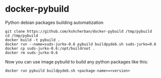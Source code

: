 # docker-pybuild
Python debian packages building automatization

```
git clone https://github.com/kshcherban/docker-pybuild /tmp/pybuild
cd /tmp/pybuild
docker build -t pybuild .
docker run --name=suds-jurko-0.6 pybuild buildpydeb.sh suds-jurko=0.6
docker cp suds-jurko-0.6:/opt/buildroot .
docker rm suds-jurko-0.6
```

Now you can use image pybuild to build any python packages like this:
```
docker run pybuild buildpydeb.sh <package-name>=<version>
```
